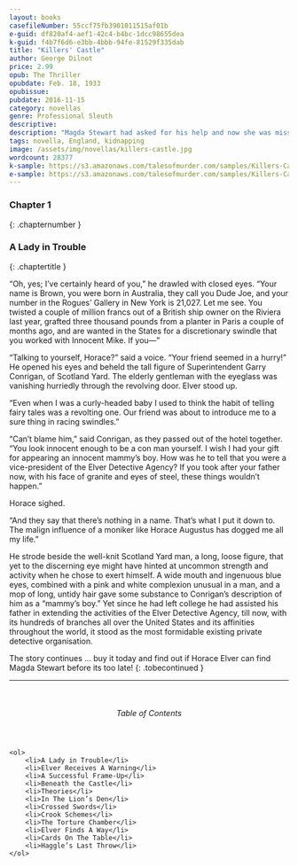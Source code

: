```yaml
---
layout: books
casefileNumber: 55ccf75fb3901011515af01b
e-guid: df820af4-aef1-42c4-b4bc-1dcc98655dea
k-guid: f4b7f6d6-e3bb-4bbb-94fe-81529f335dab
title: "Killers' Castle"
author: George Dilnot
price: 2.99
opub: The Thriller
opubdate: Feb. 18, 1933
opubissue:
pubdate: 2016-11-15
category: novellas
genre: Professional Sleuth
descriptive: 
description: "Magda Stewart had asked for his help and now she was missing. Could Elver find the girl before it was too late?"
tags: novella, England, kidnapping
image: /assets/img/novellas/killers-castle.jpg
wordcount: 28377
k-sample: https://s3.amazonaws.com/talesofmurder.com/samples/Killers-Castle_sample.mobi
e-sample: https://s3.amazonaws.com/talesofmurder.com/samples/Killers-Castle_sample.epub 
---
```

### Chapter 1
{: .chapternumber }

### A Lady in Trouble
{: .chaptertitle }

“Oh, yes; I’ve certainly heard of you,” he drawled with closed eyes. “Your name is Brown, you were born in Australia, they call you Dude Joe, and your number in the Rogues’ Gallery in New York is 21,027. Let me see. You twisted a couple of million francs out of a British ship owner on the Riviera last year, grafted three thousand pounds from a planter in Paris a couple of months ago, and are wanted in the States for a discretionary swindle that you worked with Innocent Mike. If you—”

“Talking to yourself, Horace?” said a voice. “Your friend seemed in a hurry!” He opened his eyes and beheld the tall figure of Superintendent Garry Conrigan, of Scotland Yard. The elderly gentleman with the eyeglass was vanishing hurriedly through the revolving door. Elver stood up.

“Even when I was a curly-headed baby I used to think the habit of telling fairy tales was a revolting one. Our friend was about to introduce me to a sure thing in racing swindles.”

“Can’t blame him,” said Conrigan, as they passed out of the hotel together. “You look innocent enough to be a con man yourself. I wish I had your gift for appearing an innocent mammy’s boy. How was he to tell that you were a vice-president of the Elver Detective Agency? If you took after your father now, with his face of granite and eyes of steel, these things wouldn’t happen.”

Horace sighed.

“And they say that there’s nothing in a name. That’s what I put it down to. The malign influence of a moniker like Horace Augustus has dogged me all my life.”

He strode beside the well-knit Scotland Yard man, a long, loose figure, that yet to the discerning eye might have hinted at uncommon strength and activity when he chose to exert himself. A wide mouth and ingenuous blue eyes, combined with a pink and white complexion unusual in a man, and a mop of long, untidy hair gave some substance to Conrigan’s description of him as a “mammy’s boy.” Yet since he had left college he had assisted his father in extending the activities of the Elver Detective Agency, till now, with its hundreds of branches all over the United States and its affinities throughout the world, it stood as the most formidable existing private detective organisation.

The story continues &hellip; buy it today and find out if Horace Elver can find Magda Stewart before its too late!
{: .tobecontinued }

<hr>
<br>

<div class="toc">
	<header>
		<h6>Table of Contents</h6>
	</header>

	<ol>
		<li>A Lady in Trouble</li>
		<li>Elver Receives A Warning</li>
		<li>A Successful Frame-Up</li>
		<li>Beneath the Castle</li>
		<li>Theories</li>
		<li>In The Lion’s Den</li>
		<li>Crossed Swords</li>
		<li>Crook Schemes</li>
		<li>The Torture Chamber</li>
		<li>Elver Finds A Way</li>
		<li>Cards On The Table</li>
		<li>Haggle’s Last Throw</li>
	</ol>

</div>